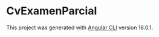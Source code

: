 # CvExamenParcial

This project was generated with [Angular CLI](https://github.com/angular/angular-cli) version 16.0.1.

